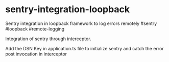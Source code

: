 # sentry-integration-loopback
Sentry integration in loopback framework to log errors remotely
#sentry #loopback #remote-logging

Integration of sentry through interceptor.

Add the DSN Key in application.ts file to initialize sentry and catch the error post invocation in interceptor
